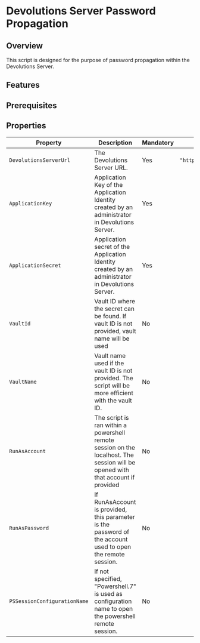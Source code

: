 ﻿# Devolutions Server Password Propagation

## Overview

This script is designed for the purpose of password propagation within the Devolutions Server.

## Features


## Prerequisites


## Properties

| Property         | Description                                                                                                                                    | Mandatory | Example                       |
|------------------|------------------------------------------------------------------------------------------------------------------------------------------------|-----------|-------------------------------|
| `DevolutionsServerUrl`        | The Devolutions Server URL.                                                                                                       | Yes       | `"https://contoso.com/dvls"`  |
| `ApplicationKey`              | Application Key of the Application Identity created by an administrator in Devolutions Server.                                    | Yes       |                               |
| `ApplicationSecret`           | Application secret of the Application Identity created by an administrator in Devolutions Server.                                 | Yes       |                               |
| `VaultId`                     | Vault ID where the secret can be found. If vault ID is not provided, vault name will be used                                      | No        |                               |
| `VaultName`                   | Vault name used if the vault ID is not provided. The script will be more efficient with the vault ID.                             | No        |                               |
| `RunAsAccount`                | The script is ran within a powershell remote session on the localhost. The session will be opened with that account if provided   | No        |                               |
| `RunAsPassword`               | If RunAsAccount is provided, this parameter is the password of the account used to open the remote session.                       | No        |                               |
| `PSSessionConfigurationName`  | If not specified, "Powershell.7" is used as configuration name to open the powershell remote session.                             | No        |                               |